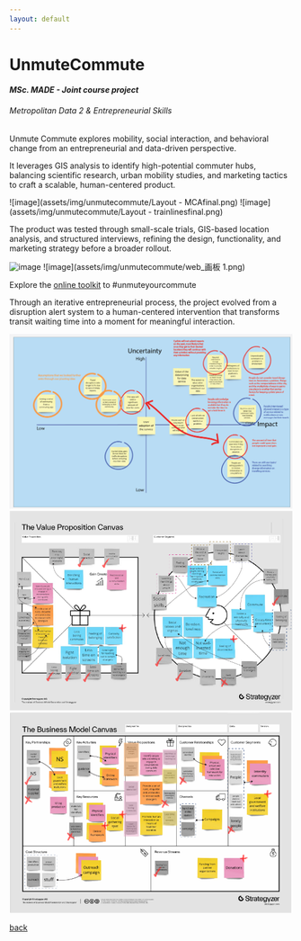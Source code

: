 ```yaml
---
layout: default
---
```


# UnmuteCommute
#### _MSc. MADE - Joint course project_
###### _Metropolitan Data 2 & Entrepreneurial Skills_

Unmute Commute explores mobility, social interaction, and behavioral change from an entrepreneurial and data-driven perspective. 

It leverages GIS analysis to identify high-potential commuter hubs, balancing scientific research, urban mobility studies, and marketing tactics to craft a scalable, human-centered product.

![image](assets/img/unmutecommute/Layout - MCAfinal.png)
![image](assets/img/unmutecommute/Layout - trainlinesfinal.png)

The product was tested through small-scale trials, GIS-based location analysis, and structured interviews, refining the design, functionality, and marketing strategy before a broader rollout.

![image](assets/img/unmutecommute/prototypenew.png)
![image](assets/img/unmutecommute/web_画板 1.png)

Explore the [online toolkit](https://unmutecommute.my.canva.site/unmutecommute) to #unmuteyourcommute 

Through an iterative entrepreneurial process, the project evolved from a disruption alert system to a human-centered intervention that transforms transit waiting time into a moment for meaningful interaction. 

![image](assets/img/unmutecommute/Assumptions-02.png)
![image](assets/img/unmutecommute/VPC_Report_Intervened.png)
![image](assets/img/unmutecommute/BMC_Report_Intervened.png)



[back](./)
